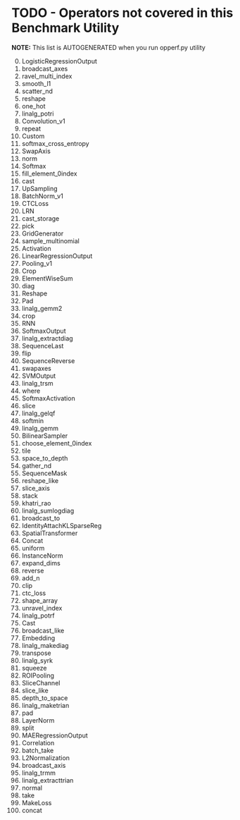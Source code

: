 <!--- Licensed to the Apache Software Foundation (ASF) under one -->
<!--- or more contributor license agreements.  See the NOTICE file -->
<!--- distributed with this work for additional information -->
<!--- regarding copyright ownership.  The ASF licenses this file -->
<!--- to you under the Apache License, Version 2.0 (the -->
<!--- "License"); you may not use this file except in compliance -->
<!--- with the License.  You may obtain a copy of the License at -->

<!---   http://www.apache.org/licenses/LICENSE-2.0 -->

<!--- Unless required by applicable law or agreed to in writing, -->
<!--- software distributed under the License is distributed on an -->
<!--- "AS IS" BASIS, WITHOUT WARRANTIES OR CONDITIONS OF ANY -->
<!--- KIND, either express or implied.  See the License for the -->
<!--- specific language governing permissions and limitations -->
<!--- under the License. -->

# TODO - Operators not covered in this Benchmark Utility

**NOTE:** This list is AUTOGENERATED when you run opperf.py utility

0. LogisticRegressionOutput
1. broadcast_axes
2. ravel_multi_index
4. smooth_l1
5. scatter_nd
6. reshape
7. one_hot
8. linalg_potri
12. Convolution_v1
13. repeat
14. Custom
15. softmax_cross_entropy
16. SwapAxis
17. norm
18. Softmax
20. fill_element_0index
21. cast
22. UpSampling
23. BatchNorm_v1
24. CTCLoss
25. LRN
26. cast_storage
27. pick
28. GridGenerator
29. sample_multinomial
30. Activation
31. LinearRegressionOutput
32. Pooling_v1
34. Crop
35. ElementWiseSum
36. diag
37. Reshape
38. Pad
39. linalg_gemm2
40. crop
43. RNN
45. SoftmaxOutput
46. linalg_extractdiag
48. SequenceLast
50. flip
51. SequenceReverse
52. swapaxes
53. SVMOutput
54. linalg_trsm
55. where
56. SoftmaxActivation
58. slice
59. linalg_gelqf
60. softmin
61. linalg_gemm
62. BilinearSampler
64. choose_element_0index
65. tile
66. space_to_depth
67. gather_nd
69. SequenceMask
70. reshape_like
71. slice_axis
72. stack
74. khatri_rao
76. linalg_sumlogdiag
77. broadcast_to
78. IdentityAttachKLSparseReg
80. SpatialTransformer
81. Concat
82. uniform
83. InstanceNorm
84. expand_dims
86. reverse
87. add_n
88. clip
89. ctc_loss
90. shape_array
91. unravel_index
92. linalg_potrf
93. Cast
94. broadcast_like
95. Embedding
96. linalg_makediag
97. transpose
98. linalg_syrk
99. squeeze
101. ROIPooling
103. SliceChannel
104. slice_like
105. depth_to_space
106. linalg_maketrian
108. pad
109. LayerNorm
110. split
111. MAERegressionOutput
112. Correlation
114. batch_take
115. L2Normalization
116. broadcast_axis
117. linalg_trmm
118. linalg_extracttrian
119. normal
120. take
121. MakeLoss
124. concat
